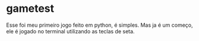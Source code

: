 # gametest
Esse foi meu primeiro jogo feito em python, é simples. Mas ja é um começo, ele é jogado no terminal utilizando as teclas de seta.
